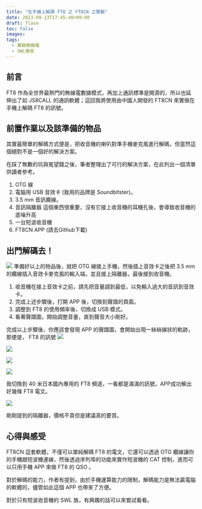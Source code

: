 ```yaml
---
title: "在手機上解碼 FT8 之 FT8CN 之實戰"
date: 2023-09-13T17:45:40+09:00
draft: flase
toc: false
images:
tags:
  - 業餘無線電
  - SWL接收
---
```

## 前言
FT8 作為全世界最熱門的無線電數據模式，再加上通訊標準是開源的，所以也延伸出了如 JS8CALL 的通訊軟體；這回我將使用由中國人開發的 FT8CN 來實做在手機上解碼 FT8 的訊號。
## 前置作業以及該準備的物品
其實最簡單的解碼方式便是，把收音機的喇叭對準手機麥克風進行解碼，但當然這個絕對不是一個好的解決方案。

在踩了無數的坑與冤望錢之後，筆者整理出了可行的解決方案，在此列出一個清單供讀者參考。
1. OTG 線
2. 電腦用 USB 音效卡 (我用的品牌是 Soundbltster)。
3. 3.5 mm 音訊纜線。
4. 音訊隔離器
這個東西很重要，沒有它接上收音機的耳機孔後，會導致收音機的底噪升高
5. 一台短波收音機
6. FT8CN APP (請去Github下載)
## 出門解碼去！
![](https://hackmd.io/_uploads/rJCm-gJkT.jpg)
準備好以上的物品後，就把 OTG 線接上手機，然後插上音效卡之後把 3.5 mm 的纜線插入音效卡麥克風的輸入端，並且接上隔離器，最後接到收音機。
1. 收音機在接上音效卡之前，請先把音量調到最低，以免輸入過大的音訊到音效卡。
2. 完成上述步驟後，打開 APP 後，切換到聲譜的頁面。
3. 調整到 FT8 的使用頻率後，切換成 USB 模式。
4. 看著聲譜圖，開始調整音量，直到聲音大小剛好。

完成以上步驟後，你應該會發現 APP 的聲譜圖，會開始出現一絲絲線狀的軌跡，那便是， FT8 的訊號
![](https://hackmd.io/_uploads/B1AXZxJJT.jpg)

![](https://hackmd.io/_uploads/BJR7be1ya.jpg)

![](https://hackmd.io/_uploads/SyR7blkka.jpg)

![](https://hackmd.io/_uploads/HyC7-gkJa.jpg)

我切換到 40 米日本國內專用的 FT8 頻道，一看都是滿滿的訊號，APP成功解出好幾條 FT8 電文。

![](https://hackmd.io/_uploads/ryCmWeyJ6.jpg)

剛剛提到的隔離器，價格不貴但是建議真的要買。
## 心得與感受
FT8CN 這套軟體，不僅可以單純解碼 FT8 的電文，它還可以透過 OTG 纜線讓你的手機跟短波機連線，然後透過序列埠的功能來實作短波機的 CAT 控制，進而可以只用手機 APP 來做 FT8 的 QSO 。

對於解碼的能力，作者有提到，由於手機運算能力的限制，解碼能力是無法贏電腦的軟體的，儘管如此這個 APP 也帶來了方便。

對於只有短波收音機的 SWL 族，有興趣的話可以來嘗試看看。

